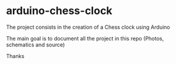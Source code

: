 # arduino-chess-clock

The project consists in the creation of a Chess clock using Arduino

The main goal is to document all the project in this repo (Photos, schematics and source)

Thanks
